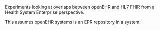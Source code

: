 Experiments looking at overlaps between openEHR and HL7 FHIR from a Health System Enterprise perspective.

This assumes openEHR systems is an EPR repository in a system.
